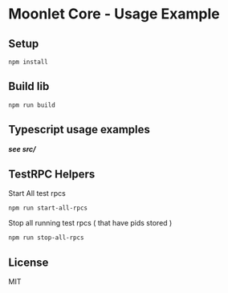 # Moonlet Core - Usage Example

## Setup

`npm install`

## Build lib

`npm run build`

## Typescript usage examples

***see src/***

## TestRPC Helpers

Start All test rpcs

```doc
npm run start-all-rpcs
```

Stop all running test rpcs ( that have pids stored )

```doc
npm run stop-all-rpcs
```

## License

MIT